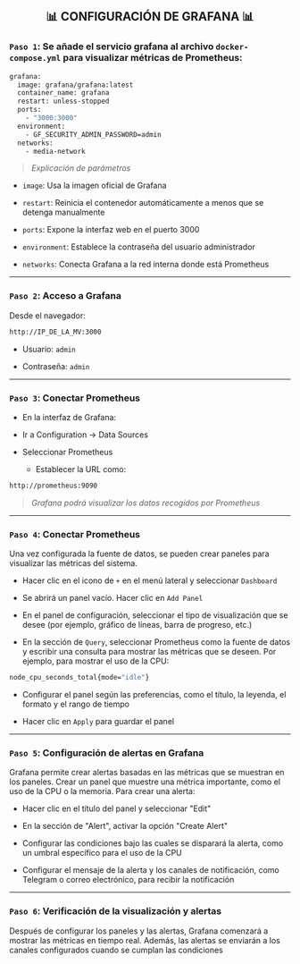 <h2 align="center"> 📊 CONFIGURACIÓN DE GRAFANA 📊 </h2>

### `Paso 1`: Se añade el servicio grafana al archivo `docker-compose.yml` para visualizar métricas de Prometheus:

```bash
grafana:
  image: grafana/grafana:latest
  container_name: grafana
  restart: unless-stopped
  ports:
    - "3000:3000"
  environment:
    - GF_SECURITY_ADMIN_PASSWORD=admin
  networks:
    - media-network
```

> *Explicación de parámetros*

- `image`: Usa la imagen oficial de Grafana

- `restart`: Reinicia el contenedor automáticamente a menos que se detenga manualmente 

- `ports`: Expone la interfaz web en el puerto 3000

- `environment`: Establece la contraseña del usuario administrador

- `networks`: Conecta Grafana a la red interna donde está Prometheus

---

### `Paso 2`: Acceso a Grafana
Desde el navegador:

```bash
http://IP_DE_LA_MV:3000
```

- Usuario: `admin`

- Contraseña: `admin`

---

### `Paso 3`: Conectar Prometheus

- En la interfaz de Grafana:

- Ir a Configuration → Data Sources

- Seleccionar Prometheus

    - Establecer la URL como:

```bash
http://prometheus:9090
```

> *Grafana podrá visualizar los datos recogidos por Prometheus*

---

### `Paso 4`: Conectar Prometheus

Una vez configurada la fuente de datos, se pueden crear paneles para visualizar las métricas del sistema.

- Hacer clic en el icono de `+` en el menú lateral y seleccionar `Dashboard`
  
- Se abrirá un panel vacío. Hacer clic en `Add Panel`
  
- En el panel de configuración, seleccionar el tipo de visualización que se desee (por ejemplo, gráfico de líneas, barra de progreso, etc.)
  
- En la sección de `Query`, seleccionar Prometheus como la fuente de datos y escribir una consulta para mostrar las métricas que se deseen. Por ejemplo, para mostrar el uso de la CPU:

```bash
node_cpu_seconds_total{mode="idle"}
```

- Configurar el panel según las preferencias, como el título, la leyenda, el formato y el rango de tiempo
  
- Hacer clic en `Apply` para guardar el panel
  
---

### `Paso 5`: Configuración de alertas en Grafana
Grafana permite crear alertas basadas en las métricas que se muestran en los paneles. Crear un panel que muestre una métrica importante, como el uso de la CPU o la memoria. Para crear una alerta:

- Hacer clic en el título del panel y seleccionar "Edit"

- En la sección de "Alert", activar la opción "Create Alert"

- Configurar las condiciones bajo las cuales se disparará la alerta, como un umbral específico para el uso de la CPU

- Configurar el mensaje de la alerta y los canales de notificación, como Telegram o correo electrónico, para recibir la notificación

---

### `Paso 6`: Verificación de la visualización y alertas
Después de configurar los paneles y las alertas, Grafana comenzará a mostrar las métricas en tiempo real. Además, las alertas se enviarán a los canales configurados cuando se cumplan las condiciones
